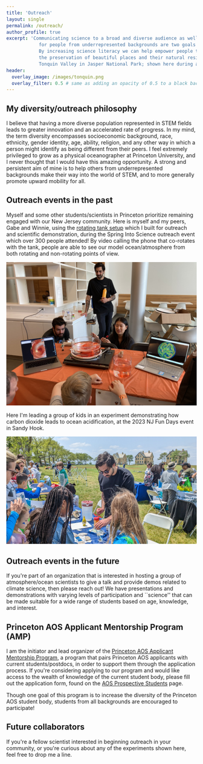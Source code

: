 ```yaml
---
title: 'Outreach'
layout: single
permalink: /outreach/
author_profile: true
excerpt: 'Communicating science to a broad and diverse audience as well as increasing upward mobility
			for people from underrepresented backgrounds are two goals which motivate me greatly.
			By increasing science literacy we can help empower people to make choices that lead to
			the preservation of beautiful places and their natural residents, such as the elk of
			Tonquin Valley in Jasper National Park; shown here during a 2018 backpacking trip.'
header:
  overlay_image: /images/tonquin.png
  overlay_filter: 0.5 # same as adding an opacity of 0.5 to a black background
---
```


## My diversity/outreach philosophy
I believe that having a more diverse population represented in STEM fields
leads to greater innovation and an accelerated rate of progress.
In my mind, the term diversity encompasses socioeconomic background, race, ethnicity,
gender identity, age, ability, religion, and any other way in which a person might identify
as being different from their peers.
I feel extremely privileged to grow as a physical oceanographer at Princeton University, and I never thought that
I would have this amazing opportunity.
A strong and persistent aim of mine is to help others from underrepresented backgrounds
make their way into the world of STEM, and to more generally promote upward mobility
for all.


## Outreach events in the past
Myself and some other students/scientists in Princeton prioritize remaining engaged
with our New Jersey community.
Here is myself and my peers, Gabe and Winnie, using the [rotating tank setup](https://mjclobo.github.io/projects/#diy-rotating-tank)
which I built for outreach and scientific demonstration, during the Spring Into Science outreach event
which over 300 people attended!
By video calling the phone that co-rotates with the tank, people are able to
see our model ocean/atmosphere from both rotating and non-rotating points of view.

![spring into science](/images/spring_into_science.jpg)


Here I'm leading a group of kids in an experiment demonstrating
how carbon dioxide leads to ocean acidification, at the 2023 NJ Fun Days event in Sandy Hook.

![NJ fun days](/images/nj_fun_days.jpg)



## Outreach events in the future
If you're part of an organization that is interested in
hosting a group of atmosphere/ocean scientists to give a talk and provide demos related
to climate science, then please reach out!
We have presentations and demonstrations with varying levels of
participation and ``science'' that can be made suitable for a wide range
of students based on age, knowledge, and interest.


## Princeton AOS Applicant Mentorship Program (AMP)
I am the initiator and lead organizer of the
[Princeton AOS Applicant Mentorship Program](https://docs.google.com/document/d/13bQ5t6RfVNGbuvoCEEOBeC2n9gDCuvR9CGK9l3dMXUo/edit),
a program that pairs Princeton AOS applicants with current students/postdocs, in order to support them through the
application process.
If you're considering applying to our program and would like access to the wealth of knowledge
of the current student body, please fill out the application form, found on the
[AOS Prospective Students](https://aos.princeton.edu/phd_program/prospective-students) page.

Though one goal of this program is to increase the diversity of the Princeton AOS student body,
students from all backgrounds are encouraged to participate!


## Future collaborators
If you're a fellow scientist interested in beginning outreach in your
community, or you're curious about any of the experiments shown here,
feel free to drop me a line.



